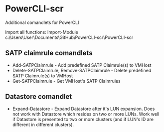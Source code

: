 # PowerCLI-scr
Additional comandlets for PowerCLI

Import all functions:
Import-Module c:\Users\User\Documents\GitHub\PowerCLI-scr\PowerCLI-scr

## SATP claimrule comandlets
- Add-SATPClaimrule - Add predefined SATP Claimrule(s) to VMHost
- Delete-SATPClaimrule, Remove-SATPClaimrule - Delete predefined SATP Claimrule(s) to VMHost
- Get-SATPClaimrule - Get VMHost's SATP Claimrules

## Datastore comandlet
- Expand-Datastore - Expand Datastore after it's LUN expansion. Does not work with Datastore which resides on two or more LUNs. Work well if Datastore is presented to two or more clusters (and if LUN's ID are different in different clusters).
